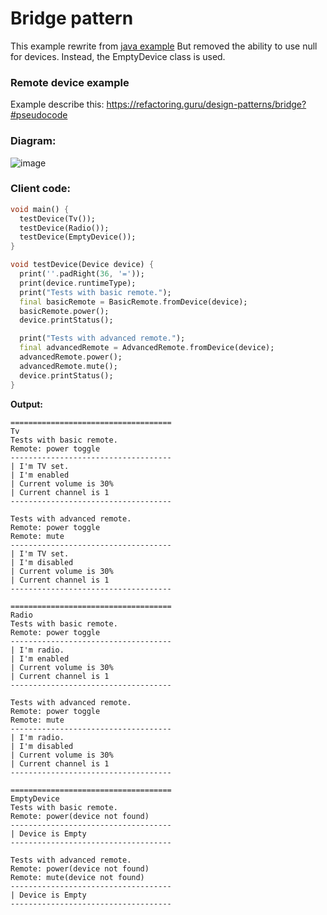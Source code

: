 # Bridge pattern
This example rewrite from [java example](https://github.com/RefactoringGuru/design-patterns-java/tree/master/src/refactoring_guru/bridge/example)
But removed the ability to use null for devices. Instead, the EmptyDevice class is used.

### Remote device example

Example describe this: https://refactoring.guru/design-patterns/bridge?#pseudocode

### Diagram:

![image](https://user-images.githubusercontent.com/8049534/145878324-3cbc52f5-51f4-4642-921d-69fbe2886f8c.png)

### Client code:
```dart
void main() {
  testDevice(Tv());
  testDevice(Radio());
  testDevice(EmptyDevice());
}

void testDevice(Device device) {
  print(''.padRight(36, '='));
  print(device.runtimeType);
  print("Tests with basic remote.");
  final basicRemote = BasicRemote.fromDevice(device);
  basicRemote.power();
  device.printStatus();

  print("Tests with advanced remote.");
  final advancedRemote = AdvancedRemote.fromDevice(device);
  advancedRemote.power();
  advancedRemote.mute();
  device.printStatus();
}
```

**Output:**

```
====================================
Tv
Tests with basic remote.
Remote: power toggle
------------------------------------
| I'm TV set.
| I'm enabled
| Current volume is 30%
| Current channel is 1
------------------------------------

Tests with advanced remote.
Remote: power toggle
Remote: mute
------------------------------------
| I'm TV set.
| I'm disabled
| Current volume is 30%
| Current channel is 1
------------------------------------

====================================
Radio
Tests with basic remote.
Remote: power toggle
------------------------------------
| I'm radio.
| I'm enabled
| Current volume is 30%
| Current channel is 1
------------------------------------

Tests with advanced remote.
Remote: power toggle
Remote: mute
------------------------------------
| I'm radio.
| I'm disabled
| Current volume is 30%
| Current channel is 1
------------------------------------

====================================
EmptyDevice
Tests with basic remote.
Remote: power(device not found)
------------------------------------
| Device is Empty
------------------------------------

Tests with advanced remote.
Remote: power(device not found)
Remote: mute(device not found)
------------------------------------
| Device is Empty
------------------------------------
```
